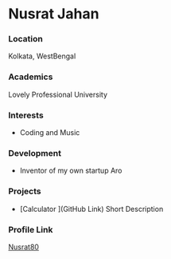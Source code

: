 # Nusrat Jahan

### Location

Kolkata, WestBengal

### Academics

Lovely Professional University

### Interests

- Coding and Music

### Development

- Inventor of my own startup Aro

### Projects

- [Calculator ](GitHub Link) Short Description

### Profile Link

[Nusrat80](https://github.com/nusrat80)
